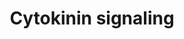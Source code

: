 ---
annotations:
- id: PW:0000465
  parent: signaling pathway
  type: Pathway Ontology
  value: hormone signaling pathway
authors:
- Pjaiswal
- Susan
- Egonw
- MaintBot
- Mkutmon
- Finterly
communities:
- Plants
description: Cytokinin signaling pathway starts from receiving of the ligand (cytokinin)
  by the cytokinin receptors (a dimer), followed by a phosphate relay by acceptor
  and donor domains of the receptors and then the histidine phosphotransmitters (HPs).
  HPs activate the type-A and type-B Arabidopsis response regulators (ARRs) to initiate
  the downstream events in cytokinin mediated response. Caesar et al (2011) show receptor
  location in the endoplasmic reticulum membrane, though all the classical models
  show them on plasma membrane.  Paralogs from the A. thaliana genome for AHKs, AHPs,
  Type-A and Type-B ARRs were added as group members (not as members of complex) on
  the pathway diagram.
last-edited: 2021-05-31
organisms:
- Arabidopsis thaliana
redirect_from:
- /index.php/Pathway:WP2944
- /instance/WP2944
- /instance/WP2944_r118618
revision: r118618
schema-jsonld:
- '@context': https://schema.org/
  '@id': https://wikipathways.github.io/pathways/WP2944.html
  '@type': Dataset
  creator:
    '@type': Organization
    name: WikiPathways
  description: Cytokinin signaling pathway starts from receiving of the ligand (cytokinin)
    by the cytokinin receptors (a dimer), followed by a phosphate relay by acceptor
    and donor domains of the receptors and then the histidine phosphotransmitters
    (HPs). HPs activate the type-A and type-B Arabidopsis response regulators (ARRs)
    to initiate the downstream events in cytokinin mediated response. Caesar et al
    (2011) show receptor location in the endoplasmic reticulum membrane, though all
    the classical models show them on plasma membrane.  Paralogs from the A. thaliana
    genome for AHKs, AHPs, Type-A and Type-B ARRs were added as group members (not
    as members of complex) on the pathway diagram.
  keywords:
  - AHK1
  - AHK2
  - AHK3
  - AHK4
  - AHK5
  - AHP-Like
  - AHP1
  - AHP2
  - AHP3
  - AHP4
  - AHP5
  - AHP6
  - ARR1
  - ARR10
  - ARR11
  - ARR12
  - ARR13
  - ARR14
  - ARR15
  - ARR16
  - ARR17
  - ARR18
  - ARR19
  - ARR2
  - ARR20
  - ARR21
  - ARR3
  - ARR4
  - ARR5
  - ARR6
  - ARR7
  - ARR8
  - ARR9
  - Asp(D)
  - Cytokinin
  - His(H)
  license: CC0
  name: Cytokinin signaling
seo: CreativeWork
title: Cytokinin signaling
wpid: WP2944
---